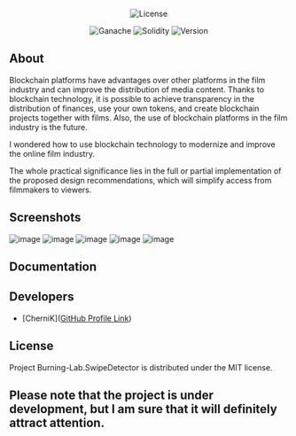 <p align="center">
   <img src="https://i.ibb.co/9gQhXRd/2091665-1.png" alt="License">
</p>

<p align="center">
   <img src="https://img.shields.io/badge/Ganache-2.5.4--win--x64-orange" alt="Ganache">
   <img src="https://img.shields.io/badge/Solidity-v.2.3.9-blue" alt="Solidity">
   <img src="https://img.shields.io/badge/Version-v.1.0(Beta)-yellowgreen" alt="Version">

</p>

## About

Blockchain platforms have advantages over other platforms in the film industry and can improve the distribution of media content. Thanks to blockchain technology, it is possible to achieve transparency in the distribution of finances, use your own tokens, and create blockchain projects together with films. Also, the use of blockchain platforms in the film industry is the future.

I wondered how to use blockchain technology to modernize and improve the online film industry.

The whole practical significance lies in the full or partial implementation of the proposed design recommendations, which will simplify access from filmmakers to viewers.

## Screenshots
![image](https://user-images.githubusercontent.com/79378937/230309999-afae8012-66ba-4f00-a1e1-b05998d746f0.png)
![image](https://user-images.githubusercontent.com/79378937/230310797-a076e01d-d82c-40e0-ae62-2ddc3ddeb345.png)
![image](https://user-images.githubusercontent.com/79378937/230310910-764dc803-49ae-4181-aed5-47b5ff1aeaa4.png)
![image](https://user-images.githubusercontent.com/79378937/230310923-ed381422-a352-4443-98fb-36251c0dc157.png)
![image](https://user-images.githubusercontent.com/79378937/230310963-a1d5578b-a28f-4bba-b047-4431b9adb47c.png)


## Documentation

## Developers

- [CherniK]([GitHub Profile Link](https://github.com/CherniK-rgb))

## License
Project Burning-Lab.SwipeDetector is distributed under the MIT license.

## Please note that the project is under development, but I am sure that it will definitely attract attention.
